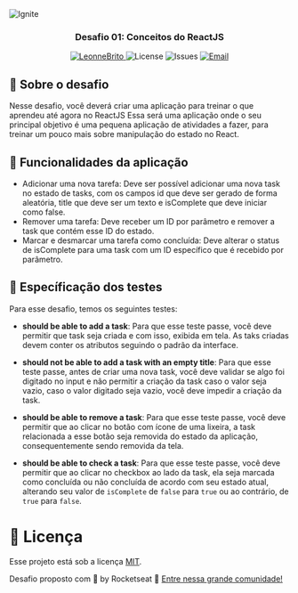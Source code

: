 <img alt="Ignite" src="https://www.notion.so/image/https%3A%2F%2Fs3-us-west-2.amazonaws.com%2Fsecure.notion-static.com%2F2fbacb7a-e460-44a3-8fc5-e66f96dae148%2Fcover-reactjs.png?table=block&id=51e4099a-6e2f-4d4b-ae94-f9fe75bb769d&width=5120&userId=1b109781-8635-4162-80d6-714377721793&cache=v2" />

<h3 align="center">
Desafio 01: Conceitos do ReactJS
</h3>

<p align="center">	
   <a href="https://www.linkedin.com/in/leonne-sousa-brito/">
      <img alt="LeonneBrito" src="https://img.shields.io/badge/-LeonneBrito-5965e0?style=flat&logo=Linkedin&logoColor=white" />
   </a>
  <img alt="License" src="https://img.shields.io/github/license/LeonneBrito/desafio01-ignite-trilha-reactjs?color=%235965E0" />
  <img alt="Issues" src="https://img.shields.io/github/issues/LeonneBrito/desafio01-ignite-trilha-reactjs?color=%235965E0">
  <a href="mailto:contato@leonnebrito.com.br">
   <img alt="Email" src="https://img.shields.io/badge/-contato%40leonnebrito.com.br-%23525DCB" />
  </a>
</p>

## :rocket: Sobre o desafio

Nesse desafio, você deverá criar uma aplicação para treinar o que aprendeu até agora no ReactJS
Essa será uma aplicação onde o seu principal objetivo é uma pequena aplicação de atividades a fazer, para treinar um pouco mais sobre manipulação do estado no React.

## :wrench: Funcionalidades da aplicação

- Adicionar uma nova tarefa: Deve ser possível adicionar uma nova task no estado de tasks, com os campos id que deve ser gerado de forma aleatória, title que deve ser um texto e isComplete que deve iniciar como false.
- Remover uma tarefa: Deve receber um ID por parâmetro e remover a task que contém esse ID do estado.
- Marcar e desmarcar uma tarefa como concluída:  Deve alterar o status de isComplete para uma task com um ID específico que é recebido por parâmetro. 

## :syringe: Específicação dos testes

Para esse desafio, temos os seguintes testes:

- **should be able to add a task**: Para que esse teste passe, você deve permitir que task seja criada e com isso, exibida em tela. As taks criadas devem conter os atributos seguindo o padrão da interface.

- **should not be able to add a task with an empty title**: Para que esse teste passe, antes de criar uma nova task, você deve validar se algo foi digitado no input e não permitir a criação da task caso o valor seja vazio, caso o valor digitado seja vazio, você deve impedir a criação da task.

- **should be able to remove a task**: Para que esse teste passe, você deve permitir que ao clicar no botão com ícone de uma lixeira, a task relacionada a esse botão seja removida do estado da aplicação, consequentemente sendo removida da tela.

- **should be able to check a task**: Para que esse teste passe, você deve permitir que ao clicar no checkbox ao lado da task, ela seja marcada como concluída ou não concluída de acordo com seu estado atual, alterando seu valor de `isComplete` de `false` para `true` ou ao contrário, de `true` para `false`.

# :page_facing_up: Licença

Esse projeto está sob a licença [MIT](./LICENSE).

Desafio proposto com 💜 by Rocketseat 👋 [Entre nessa grande comunidade!](https://discordapp.com/invite/gCRAFhc)
